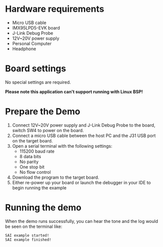Hardware requirements
===================
- Micro USB cable
- IMX95LPD5-EVK  board
- J-Link Debug Probe
- 12V~20V power supply
- Personal Computer
- Headphone

Board settings
============ 
No special settings are required.

**Please note this application can't support running with Linux BSP!**

Prepare the Demo
===============
1.  Connect 12V~20V power supply and J-Link Debug Probe to the board, switch SW4 to power on the board.
2.  Connect a micro USB cable between the host PC and the J31 USB port on the target board.
3.  Open a serial terminal with the following settings:
    - 115200 baud rate
    - 8 data bits
    - No parity
    - One stop bit
    - No flow control
4.  Download the program to the target board.
5.  Either re-power up your board or launch the debugger in your IDE to begin running the example

Running the demo
===============
When the demo runs successfully, you can hear the tone and the log would be seen on the terminal like:

~~~~~~~~~~~~~~~~~~~
SAI example started!
SAI example finished!
 ~~~~~~~~~~~~~~~~~~~
